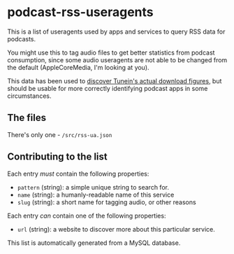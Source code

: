 # podcast-rss-useragents
This is a list of useragents used by apps and services to query RSS data for podcasts.

You might use this to tag audio files to get better statistics from podcast consumption, since some audio useragents are not able to be changed from the default (AppleCoreMedia, I'm looking at you).

This data has been used to [discover Tunein's actual download figures](https://podnews.net/article/eight-times-bigger-podcast-user-agents), but should be usable for more correctly identifying podcast apps in some circumstances.

## The files

There's only one - `/src/rss-ua.json`

## Contributing to the list

Each entry _must_ contain the following properties:

* `pattern` (string): a simple unique string to search for.
* `name` (string): a humanly-readable name of this service
* `slug` (string): a short name for tagging audio, or other reasons

Each entry _can_ contain one of the following properties:

* `url` (string): a website to discover more about this particular service.

This list is automatically generated from a MySQL database.
